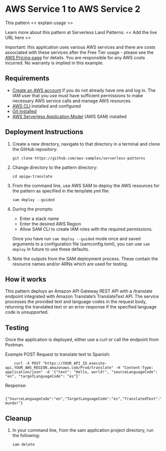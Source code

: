 # AWS Service 1 to AWS Service 2

This pattern << explain usage >>

Learn more about this pattern at Serverless Land Patterns: << Add the live URL here >>

Important: this application uses various AWS services and there are costs associated with these services after the Free Tier usage - please see the [AWS Pricing page](https://aws.amazon.com/pricing/) for details. You are responsible for any AWS costs incurred. No warranty is implied in this example.

## Requirements

* [Create an AWS account](https://portal.aws.amazon.com/gp/aws/developer/registration/index.html) if you do not already have one and log in. The IAM user that you use must have sufficient permissions to make necessary AWS service calls and manage AWS resources.
* [AWS CLI](https://docs.aws.amazon.com/cli/latest/userguide/install-cliv2.html) installed and configured
* [Git Installed](https://git-scm.com/book/en/v2/Getting-Started-Installing-Git)
* [AWS Serverless Application Model](https://docs.aws.amazon.com/serverless-application-model/latest/developerguide/serverless-sam-cli-install.html) (AWS SAM) installed

## Deployment Instructions

1. Create a new directory, navigate to that directory in a terminal and clone the GitHub repository:
    ``` 
    git clone https://github.com/aws-samples/serverless-patterns
    ```
1. Change directory to the pattern directory:
    ```
    cd apigw-translate
    ```
1. From the command line, use AWS SAM to deploy the AWS resources for the pattern as specified in the template.yml file:
    ```
    sam deploy --guided
    ```
1. During the prompts:
    * Enter a stack name
    * Enter the desired AWS Region
    * Allow SAM CLI to create IAM roles with the required permissions.

    Once you have run `sam deploy --guided` mode once and saved arguments to a configuration file (samconfig.toml), you can use `sam deploy` in future to use these defaults.

1. Note the outputs from the SAM deployment process. These contain the resource names and/or ARNs which are used for testing.

## How it works

This pattern deploys an Amazon API Gateway REST API with a /translate endpoint integrated with Amazon Translate’s TranslateText API. The service processes the provided text and language codes in the request body, returning the translated text or an error response if the specified language code is unsupported.

## Testing

Once the application is deployed, either use a curl or call the endpoint from Postman.

Example POST Request to translate text to Spanish:
```
    curl -X POST "https://YOUR_API_ID.execute-api.YOUR_AWS_REGION.amazonaws.com/Prod/translate" -H "Content-Type: application/json" -d '{"text": "Hello, world!", "sourceLanguageCode": "en", "targetLanguageCode": "es"}'
```

Response:
```
  {"SourceLanguageCode":"en","TargetLanguageCode":"es","TranslatedText":"¡Hola, mundo!"}
```

## Cleanup
 
1. In your command line, from the sam application project directory, run the following:
    ```bash
    sam delete

    ```
